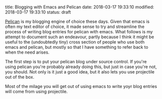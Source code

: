 title: Blogging with Emacs and Pelican
date: 2018-03-17 19:33:10
modified: 2018-03-17 19:33:10
status: draft

[Pelican][1] is my blogging engine of choice these days.  Given that emacs
is often my text editor of choice, it made sense to try and streamline the
process of writing blog entries for pelican with emacs.  What follows is my
attempt to document such an endeavour, partly because I think it might be
useful to the (undoubtedly tiny) cross section of people who use both emacs
and pelican, but mostly so that I have something to refer back to when the
need arises.

The first step is to put your pelican blog under source control.  If you're
using pelican you're probably already doing this, but just in case you're
not, you should.  Not only is it just a good idea, but it also lets you use
projectile out of the box.

Most of the milage you will get out of using emacs to write yoyr blog
entries will come from using projectile.


[1]: https://blog.getpelican.com
